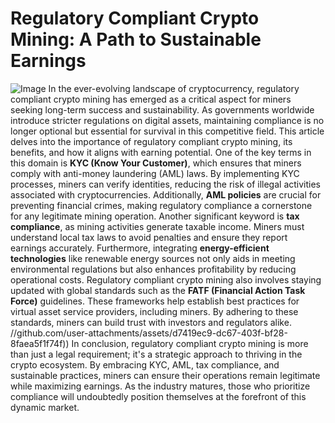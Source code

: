 # Regulatory Compliant Crypto Mining: A Path to Sustainable Earnings

![Image](https://github.com/user-attachments/assets/d7419ec9-dc67-403f-bf28-8faea5f1f74f)
In the ever-evolving landscape of cryptocurrency, regulatory compliant crypto mining has emerged as a critical aspect for miners seeking long-term success and sustainability. As governments worldwide introduce stricter regulations on digital assets, maintaining compliance is no longer optional but essential for survival in this competitive field. This article delves into the importance of regulatory compliant crypto mining, its benefits, and how it aligns with earning potential.
One of the key terms in this domain is **KYC (Know Your Customer)**, which ensures that miners comply with anti-money laundering (AML) laws. By implementing KYC processes, miners can verify identities, reducing the risk of illegal activities associated with cryptocurrencies. Additionally, **AML policies** are crucial for preventing financial crimes, making regulatory compliance a cornerstone for any legitimate mining operation. 
Another significant keyword is **tax compliance**, as mining activities generate taxable income. Miners must understand local tax laws to avoid penalties and ensure they report earnings accurately. Furthermore, integrating **energy-efficient technologies** like renewable energy sources not only aids in meeting environmental regulations but also enhances profitability by reducing operational costs.
Regulatory compliant crypto mining also involves staying updated with global standards such as the **FATF (Financial Action Task Force)** guidelines. These frameworks help establish best practices for virtual asset service providers, including miners. By adhering to these standards, miners can build trust with investors and regulators alike.
 //github.com/user-attachments/assets/d7419ec9-dc67-403f-bf28-8faea5f1f74f))
In conclusion, regulatory compliant crypto mining is more than just a legal requirement; it's a strategic approach to thriving in the crypto ecosystem. By embracing KYC, AML, tax compliance, and sustainable practices, miners can ensure their operations remain legitimate while maximizing earnings. As the industry matures, those who prioritize compliance will undoubtedly position themselves at the forefront of this dynamic market.
